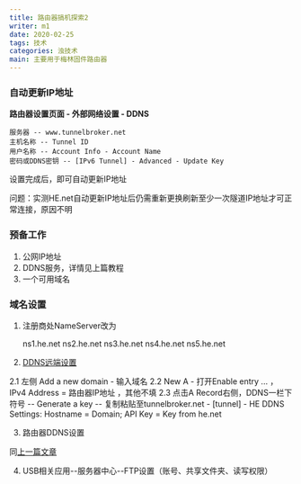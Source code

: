 ```yaml
---
title: 路由器搞机探索2
writer: m1
date: 2020-02-25
tags: 技术
categories: 浊技术
main: 主要用于梅林固件路由器
---
```

### 自动更新IP地址

**路由器设置页面 - 外部网络设置 - DDNS**

    服务器 -- www.tunnelbroker.net
    主机名称 -- Tunnel ID
    用户名称 -- Account Info - Account Name
    密码或DDNS密钥 -- [IPv6 Tunnel] - Advanced - Update Key

设置完成后，即可自动更新IP地址

问题：实测HE.net自动更新IP地址后仍需重新更换刷新至少一次隧道IP地址才可正常连接，原因不明

### 预备工作

1. 公网IP地址
2. DDNS服务，详情见上篇教程
3. 一个可用域名

### 域名设置

1. 注册商处NameServer改为

    ns1.he.net
    ns2.he.net
    ns3.he.net
    ns4.he.net
    ns5.he.net

2. [DDNS远端设置](https://dns.he.net)

2.1 左侧 Add a new domain - 输入域名
2.2 New A - 打开Enable entry ... ，IPv4 Address = 路由器IP地址 ，其他不填
2.3 点击A Record右侧，DDNS一栏下符号 -- Generate a key -- 复制粘贴至tunnelbroker.net - [tunnel] - HE DDNS Settings: Hostname = Domain; API Key = Key from he.net

3. 路由器DDNS设置

同[上一篇文章](/Router1)

4. USB相关应用--服务器中心--FTP设置（账号、共享文件夹、读写权限）
